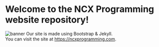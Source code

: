 # Welcome to the NCX Programming website repository!
![banner](https://cdn.ncxprogramming.com/file/image/banner/banner.svg)
Our site is made using Bootstrap & Jekyll.<br>
You can visit the site at https://ncxprogramming.com.
